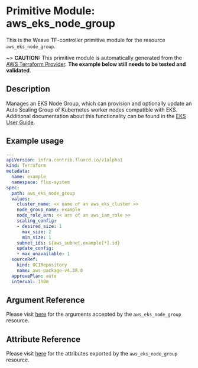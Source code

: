 
# Primitive Module: aws_eks_node_group

This is the Weave TF-controller primitive module for the resource `aws_eks_node_group`.

~> **CAUTION:** This primitive module is automatically generated from the [AWS Terraform Provider](https://registry.terraform.io/providers/hashicorp/aws/latest/docs/resources/eks_node_group). **The example below still needs to be tested and validated**.

## Description

Manages an EKS Node Group, which can provision and optionally update an Auto Scaling Group of Kubernetes worker nodes compatible with EKS. Additional documentation about this functionality can be found in the [EKS User Guide](https://docs.aws.amazon.com/eks/latest/userguide/managed-node-groups.html).

## Example usage

```yaml
---
apiVersion: infra.contrib.fluxcd.io/v1alpha1
kind: Terraform
metadata:
  name: example
  namespace: flux-system
spec:
  path: aws_eks_node_group
  values:
    cluster_name: << name of an aws_eks_cluster >>
    node_group_name: example
    node_role_arn: << arn of an aws_iam_role >>
    scaling_config:
    - desired_size: 1
      max_size: 2
      min_size: 1
    subnet_ids: ${aws_subnet.example[*].id}
    update_config:
    - max_unavailable: 1
  sourceRef:
    kind: OCIRepository
    name: aws-package-v4.38.0
  approvePlan: auto
  interval: 1h0m
```

## Argument Reference

Please visit [here](https://registry.terraform.io/providers/hashicorp/aws/latest/docs/resources/eks_node_group#argument-reference) for the arguments accepted by the `aws_eks_node_group` resource.

## Attribute Reference

Please visit [here](https://registry.terraform.io/providers/hashicorp/aws/latest/docs/resources/eks_node_group#attributes-reference) for the attributes exported by the `aws_eks_node_group` resource.
